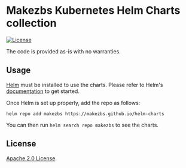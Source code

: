 # Makezbs Kubernetes Helm Charts collection

[![License](https://img.shields.io/badge/License-Apache%202.0-blue.svg)](https://opensource.org/licenses/Apache-2.0)

The code is provided as-is with no warranties.

## Usage

[Helm](https://helm.sh) must be installed to use the charts.
Please refer to Helm's [documentation](https://helm.sh/docs/) to get started.

Once Helm is set up properly, add the repo as follows:

```console
helm repo add makezbs https://makezbs.github.io/helm-charts
```

You can then run `helm search repo makezbs` to see the charts.


## License

<!-- Keep full URL links to repo files because this README syncs from main to gh-pages.  -->
[Apache 2.0 License](https://github.com/makezbs/helm-charts/blob/main/LICENSE).
